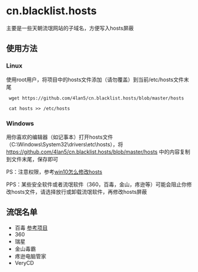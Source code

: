 # cn.blacklist.hosts
主要是一些天朝流氓网站的子域名，方便写入hosts屏蔽


## 使用方法

### Linux
使用root用户，将项目中的hosts文件添加（请勿覆盖）到当前/etc/hosts文件末尾
<pre><code> wget https://github.com/4lan5/cn.blacklist.hosts/blob/master/hosts </code></pre>
<pre><code> cat hosts >> /etc/hosts </code></pre>

### Windows
用你喜欢的编辑器（如记事本）打开hosts文件（C:\Windows\System32\drivers\etc\hosts），将 https://github.com/4lan5/cn.blacklist.hosts/blob/master/hosts 中的内容复制到文件末尾，保存即可

PS：注意权限，参考[win10怎么修改hosts](http://www.pc841.com/Win10/201511-57111.html　"win10怎么修改hosts")

PPS：某些安全软件或者流氓软件（360，百毒，金山，疼逊等）可能会阻止你修改hosts文件，请选择放行或卸载流氓软件，再修改hosts屏蔽



## 流氓名单

* 百毒 [参考项目](https://github.com/zoln/baidu-hosts "参考项目")
* 360
* 瑞星
* 金山毒霸
* 疼逊电脑管家
* VeryCD
